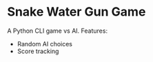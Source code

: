 # Snake Water Gun Game  
A Python CLI game vs AI. Features:  
- Random AI choices  
- Score tracking  
